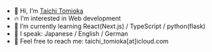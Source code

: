 - 👋 Hi, I’m <a href="https://taizen-dev.com" target="_blank">Taichi Tomioka</a>
- :fire: I’m interested in Web development
- 🌱 I’m currently learning React(Next.js) / TypeScript / python(flask)
- :lips: I speak: Japanese / English / German
- :e-mail: Feel free to reach me: taichi_tomioka[at]icloud.com
